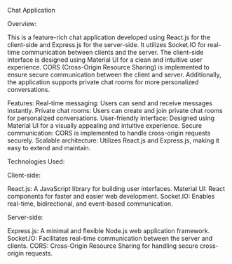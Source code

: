 Chat Application


Overview:


This is a feature-rich chat application developed using React.js
for the client-side and Express.js for the server-side. 
It utilizes Socket.IO for real-time communication between clients and the server. 
The client-side interface is designed using Material UI for a clean and intuitive user experience. 
CORS (Cross-Origin Resource Sharing) is implemented to ensure secure communication between the client and server. 
Additionally, the application supports private chat rooms for more personalized conversations.


Features:
Real-time messaging: Users can send and receive messages instantly.
Private chat rooms: Users can create and join private chat rooms for personalized conversations.
User-friendly interface: Designed using Material UI for a visually appealing and intuitive experience.
Secure communication: CORS is implemented to handle cross-origin requests securely.
Scalable architecture: Utilizes React.js and Express.js, making it easy to extend and maintain.


Technologies Used:


Client-side:

React.js: A JavaScript library for building user interfaces.
Material UI: React components for faster and easier web development.
Socket.IO: Enables real-time, bidirectional, and event-based communication.

Server-side:

Express.js: A minimal and flexible Node.js web application framework.
Socket.IO: Facilitates real-time communication between the server and clients.
CORS: Cross-Origin Resource Sharing for handling secure cross-origin requests.

